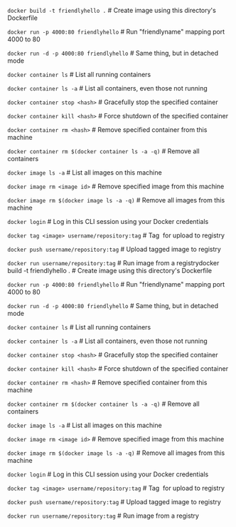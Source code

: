 `docker build -t friendlyhello .`  # Create image using this directory's Dockerfile

`docker run -p 4000:80 friendlyhello`  # Run "friendlyname" mapping port 4000 to 80

`docker run -d -p 4000:80 friendlyhello`         # Same thing, but in detached mode

`docker container ls`                                # List all running containers

`docker container ls -a`             # List all containers, even those not running

`docker container stop <hash>`           # Gracefully stop the specified container

`docker container kill <hash>`         # Force shutdown of the specified container

`docker container rm <hash>`        # Remove specified container from this machine

`docker container rm $(docker container ls -a -q)`         # Remove all containers

`docker image ls -a`                             # List all images on this machine

`docker image rm <image id>`            # Remove specified image from this machine

`docker image rm $(docker image ls -a -q)`   # Remove all images from this machine

`docker login`             # Log in this CLI session using your Docker credentials

`docker tag <image> username/repository:tag`  # Tag <image> for upload to registry

`docker push username/repository:tag`            # Upload tagged image to registry

`docker run username/repository:tag`                   # Run image from a registrydocker build -t friendlyhello .  # Create image using this directory's Dockerfile

`docker run -p 4000:80 friendlyhello`  # Run "friendlyname" mapping port 4000 to 80

`docker run -d -p 4000:80 friendlyhello`         # Same thing, but in detached mode

`docker container ls`                                # List all running containers

`docker container ls -a`             # List all containers, even those not running

`docker container stop <hash>`           # Gracefully stop the specified container

`docker container kill <hash>`         # Force shutdown of the specified container

`docker container rm <hash>`        # Remove specified container from this machine

`docker container rm $(docker container ls -a -q)`         # Remove all containers

`docker image ls -a`                             # List all images on this machine

`docker image rm <image id>`            # Remove specified image from this machine

`docker image rm $(docker image ls -a -q)`   # Remove all images from this machine

`docker login`             # Log in this CLI session using your Docker credentials

`docker tag <image> username/repository:tag`  # Tag <image> for upload to registry

`docker push username/repository:tag`            # Upload tagged image to registry

`docker run username/repository:tag`                   # Run image from a registry
